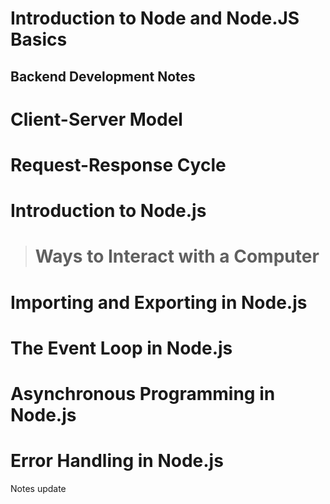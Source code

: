 # Introduction to Node and Node.JS Basics
## Backend Development Notes
# Client-Server Model
# Request-Response Cycle
# Introduction to Node.js

># Ways to Interact with a Computer

# Importing and Exporting in Node.js
# The Event Loop in Node.js
# Asynchronous Programming in Node.js
# Error Handling in Node.js
Notes update